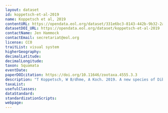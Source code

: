 ```yaml
---
layout: dataset
id: koppetsch-et-al-2019
name: Koppetsch et al, 2019
contentURL: https://opendata.eol.org/dataset/331e6bc3-8143-442b-9b32-2a7c9f008df1/resource/a05adc7a-e109-4e35-84d5-70f05cd0fae8/download/koppetsch.zip
datasetDOI_URL: https://opendata.eol.org/dataset/koppetsch-et-al-2019
contactName: Jen Hammock
contactEmail: secretariat@eol.org
license: CC0
traitList: visual system
higherGeography:
decimalLatitude:
decimalLongitude:
taxon: Squamata
eventDate:
paperDOIcitation: https://doi.org/10.11646/zootaxa.4555.3.3
description: "T Koppetsch, W B/dhme, A Koch. 2019. A new species of Dibamus Dum/(c)ril & Bibron, 1839 (Squamata: Dibamidae) from Pulau Manado Tua, Northern Sulawesi, Indonesia.  Zootaxa, 4555 (3): 331,Aei345. https://doi.org/10.11646/zootaxa.4555.3.3"
taxaList: 
usefulClasses:
dataStandard:
standardizationScripts:
webpage:
---
```


